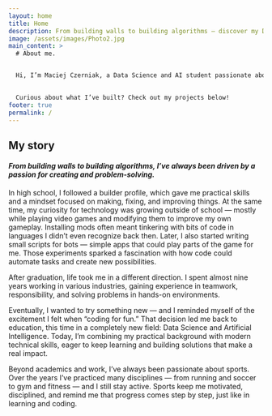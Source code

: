 ```yaml
---
layout: home
title: Home
description: From building walls to building algorithms — discover my Data Science and AI portfolio.
image: /assets/images/Photo2.jpg
main_content: >
  # About me.


  Hi, I’m Maciej Czerniak, a Data Science and AI student passionate about using data to solve real-world problems. I love exploring machine learning, visualization, and automation — always looking for ways to turn ideas into impact.
  

  Curious about what I’ve built? Check out my projects below!
footer: true
permalink: /
---
```



## My story

#### *From building walls to building algorithms, I’ve always been driven by a passion for creating and problem-solving.*

In high school, I followed a builder profile, which gave me practical skills and a mindset focused on making, fixing, and improving things. At the same time, my curiosity for technology was growing outside of school — mostly while playing video games and modifying them to improve my own gameplay. Installing mods often meant tinkering with bits of code in languages I didn’t even recognize back then. Later, I also started writing small scripts for bots — simple apps that could play parts of the game for me. Those experiments sparked a fascination with how code could automate tasks and create new possibilities.

After graduation, life took me in a different direction. I spent almost nine years working in various industries, gaining experience in teamwork, responsibility, and solving problems in hands-on environments.

Eventually, I wanted to try something new — and I reminded myself of the excitement I felt when “coding for fun.” That decision led me back to education, this time in a completely new field: Data Science and Artificial Intelligence. Today, I’m combining my practical background with modern technical skills, eager to keep learning and building solutions that make a real impact.

Beyond academics and work, I’ve always been passionate about sports. Over the years I’ve practiced many disciplines — from running and soccer to gym and fitness — and I still stay active. Sports keep me motivated, disciplined, and remind me that progress comes step by step, just like in learning and coding.

